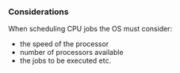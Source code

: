 ### Considerations
When scheduling CPU jobs the OS must consider:
- the speed of the processor
- number of processors available
- the jobs to be executed etc.